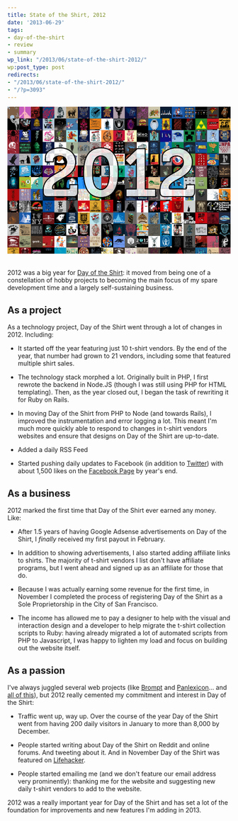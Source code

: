 ```yaml
---
title: State of the Shirt, 2012
date: '2013-06-29'
tags:
- day-of-the-shirt
- review
- summary
wp_link: "/2013/06/state-of-the-shirt-2012/"
wp:post_type: post
redirects:
- "/2013/06/state-of-the-shirt-2012/"
- "/?p=3093"
---
```


[ ![dayoftheshirt-2012](2013-06-29-State-of-the-Shirt-2012/dayoftheshirt-2012.png) ](http://dayoftheshirt.com)
 

2012 was a big year for [Day of the Shirt](http://dayoftheshirt.com): it moved from being one of a constellation of hobby projects to becoming the main focus of my spare development time and a largely self-sustaining business.

## As a project

As a technology project, Day of the Shirt went through a lot of changes in 2012. Including:

- It started off the year featuring just 10 t-shirt vendors. By the end of the year, that number had grown to 21 vendors, including some that featured multiple shirt sales.

- The technology stack morphed a lot. Originally built in PHP, I first rewrote the backend in Node.JS (though I was still using PHP for HTML templating). Then, as the year closed out, I began the task of rewriting it for Ruby on Rails.

- In moving Day of the Shirt from PHP to Node (and towards Rails), I improved the instrumentation and error logging a lot. This meant I'm much more quickly able to respond to changes in t-shirt vendors websites and ensure that designs on Day of the Shirt are up-to-date.

- Added a daily RSS Feed

- Started pushing daily updates to Facebook (in addition to [Twitter](http://twitter.com/dayoftheshirt)) with about 1,500 likes on the [Facebook Page](https://www.facebook.com/pages/Day-of-the-Shirt/255292914596736) by year's end.

## As a business

2012 marked the first time that Day of the Shirt ever earned any money. Like:

- After 1.5 years of having Google Adsense advertisements on Day of the Shirt, I _finally_ received my first payout in February.

- In addition to showing advertisements, I also started adding affiliate links to shirts. The majority of t-shirt vendors I list don't have affiliate programs, but I went ahead and signed up as an affiliate for those that do.

- Because I was actually earning some revenue for the first time, in November I completed the process of registering Day of the Shirt as a Sole Proprietorship in the City of San Francisco.

- The income has allowed me to pay a designer to help with the visual and interaction design and a developer to help migrate the t-shirt collection scripts to Ruby: having already migrated a lot of automated scripts from PHP to Javascript, I was happy to lighten my load and focus on building out the website itself.

## As a passion

I've always juggled several web projects (like [Brompt](http://brompt.com) and [Panlexicon](http://panlexicon)... and [all of this](http://www.island94.org/tag/portfolio/)), but 2012 really cemented my commitment and interest in Day of the Shirt:

- Traffic went up, way up. Over the course of the year Day of the Shirt went from having 200 daily visitors in January to more than 8,000 by December.

- People started writing about Day of the Shirt on Reddit and online forums. And tweeting about it. And in November Day of the Shirt was featured on [Lifehacker](http://lifehacker.com/5964206/day-of-the-shirt-collects-daily-deals-on-t+shirts-from-around-the-web).

- People started emailing me (and we don't feature our email address very prominently): thanking me for the website and suggesting new daily t-shirt vendors to add to the website.

2012 was a really important year for Day of the Shirt and has set a lot of the foundation for improvements and new features I'm adding in 2013.
